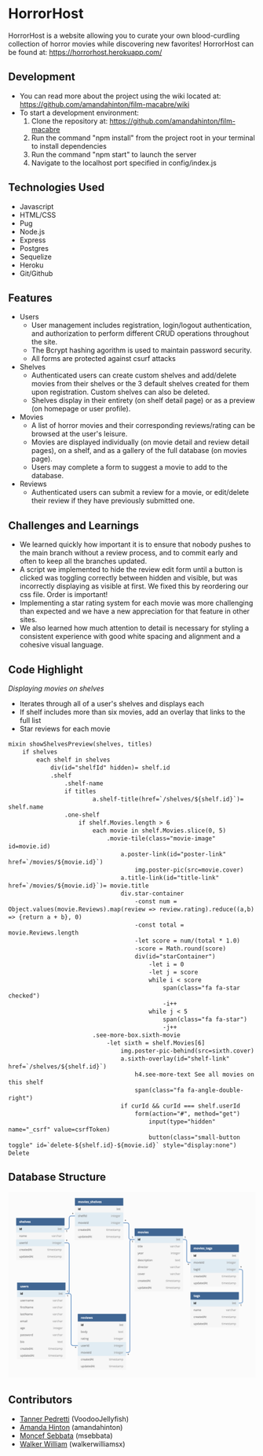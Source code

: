 # HorrorHost

HorrorHost is a website allowing you to curate your own blood-curdling collection of horror movies while discovering new favorites! HorrorHost can be found at: https://horrorhost.herokuapp.com/

## Development
* You can read more about the project using the wiki located at: https://github.com/amandahinton/film-macabre/wiki
* To start a development environment:
    1. Clone the repository at: https://github.com/amandahinton/film-macabre
    2. Run the command "npm install" from the project root in your terminal to install dependencies
    3. Run the command "npm start" to launch the server
    4. Navigate to the localhost port specified in config/index.js

## Technologies Used
* Javascript
* HTML/CSS
* Pug
* Node.js
* Express
* Postgres
* Sequelize
* Heroku
* Git/Github

##  Features
* Users
    * User management includes registration, login/logout authentication, and authorization to perform different CRUD operations throughout the site.
    * The Bcrypt hashing agorithm is used to maintain password security.
    * All forms are protected against csurf attacks 
* Shelves
    * Authenticated users can create custom shelves and add/delete movies from their shelves or the 3 default shelves created for them upon registration. Custom shelves can also be deleted.
    * Shelves display in their entirety (on shelf detail page) or as a preview (on homepage or user profile).
* Movies
    * A list of horror movies and their corresponding reviews/rating can be browsed at the user's leisure. 
    * Movies are displayed individually (on movie detail and review detail pages), on a shelf, and as a gallery of the full database (on movies page).
    * Users may complete a form to suggest a movie to add to the database.
* Reviews
    * Authenticated users can submit a review for a movie, or edit/delete their review if they have previously submitted one.
## Challenges and Learnings
* We learned quickly how important it is to ensure that nobody pushes to the main branch without a review process, and to commit early and often to keep all the branches updated.
* A script we implemented to hide the review edit form until a button is clicked was toggling correctly between hidden and visible, but was incorrectly displaying as visible at first. We fixed this by reordering our css file. Order is important!
* Implementing a star rating system for each movie was more challenging than expected and we have a new appreciation for that feature in other sites.
* We also learned how much attention to detail is necessary for styling a consistent experience with good white spacing and alignment and a cohesive visual language. 

## Code Highlight

*Displaying movies on shelves*
* Iterates through all of a user's shelves and displays each
* If shelf includes more than six movies, add an overlay that links to the full list
* Star reviews for each movie
```
mixin showShelvesPreview(shelves, titles)
    if shelves
        each shelf in shelves
            div(id="shelfId" hidden)= shelf.id
            .shelf
                .shelf-name
                if titles
                        a.shelf-title(href=`/shelves/${shelf.id}`)= shelf.name
                .one-shelf
                    if shelf.Movies.length > 6
                        each movie in shelf.Movies.slice(0, 5)
                            .movie-tile(class="movie-image" id=movie.id)
                                a.poster-link(id="poster-link" href=`/movies/${movie.id}`)
                                    img.poster-pic(src=movie.cover)
                                a.title-link(id="title-link" href=`/movies/${movie.id}`)= movie.title
                                div.star-container
                                    -const num = Object.values(movie.Reviews).map(review => review.rating).reduce((a,b) => {return a + b}, 0)
                                    -const total = movie.Reviews.length
                                    -let score = num/(total * 1.0)
                                    -score = Math.round(score)
                                    div(id="starContainer")
                                        -let i = 0
                                        -let j = score
                                        while i < score
                                            span(class="fa fa-star checked")
                                            -i++
                                        while j < 5
                                            span(class="fa fa-star")
                                            -j++
                        .see-more-box.sixth-movie
                            -let sixth = shelf.Movies[6]
                                img.poster-pic-behind(src=sixth.cover)
                                a.sixth-overlay(id="shelf-link" href=`/shelves/${shelf.id}`)
                                    h4.see-more-text See all movies on this shelf
                                    span(class="fa fa-angle-double-right")
                                if curId && curId === shelf.userId
                                    form(action="#", method="get")
                                        input(type="hidden" name="_csrf" value=csrfToken)
                                        button(class="small-button toggle" id=`delete-${shelf.id}-${movie.id}` style="display:none") Delete
```

## Database Structure

![](https://github.com/amandahinton/film-macabre/blob/main/design/database_schema.png)

## Contributors
* [Tanner Pedretti](https://github.com/VoodooJellyfish) (VoodooJellyfish)
* [Amanda Hinton](https://github.com/amandahinton) (amandahinton)
* [Moncef Sebbata](https://github.com/msebbata) (msebbata)
* [Walker William](https://github.com/walkerwilliamsx) (walkerwilliamsx)






